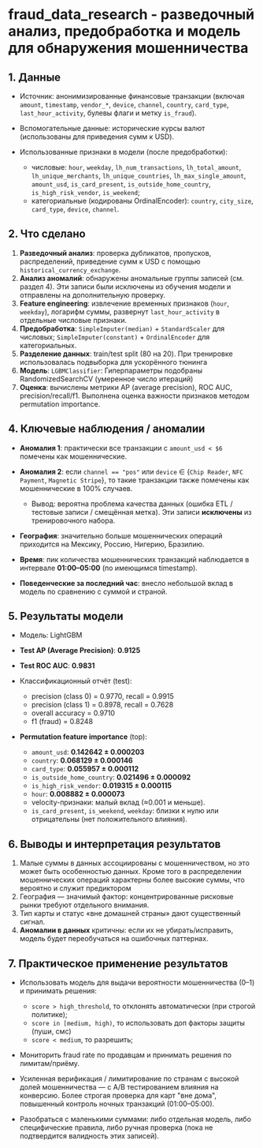 # fraud_data_research - разведочный анализ, предобработка и модель для обнаружения мошенничества


## 1. Данные

* Источник: анонимизированные финансовые транзакции (включая `amount`, `timestamp`, `vendor_*`, `device`, `channel`, `country`, `card_type`, `last_hour_activity`, булевы флаги и метку `is_fraud`).
* Вспомогательные данные: исторические курсы валют (использованы для приведения сумм к USD).
* Использованные признаки в модели (после предобработки):

  * числовые: `hour`, `weekday`, `lh_num_transactions`, `lh_total_amount`, `lh_unique_merchants`, `lh_unique_countries`, `lh_max_single_amount`, `amount_usd`, `is_card_present`, `is_outside_home_country`, `is_high_risk_vendor`, `is_weekend`;
  * категориальные (кодированы OrdinalEncoder): `country`, `city_size`, `card_type`, `device`, `channel`.

## 2. Что сделано

1. **Разведочный анализ**: проверка дубликатов, пропусков, распределений, приведение сумм к USD с помощью `historical_currency_exchange`.
2. **Анализ аномалий**: обнаружены аномальные группы записей (см. раздел 4). Эти записи были исключены из обучения модели и отправлены на дополнительную проверку.
3. **Feature engineering**: извлечение временных признаков (`hour`, `weekday`), логарифм суммы, развернут `last_hour_activity` в отдельные числовые признаки. 
4. **Предобработка**: `SimpleImputer(median)` + `StandardScaler` для числовых; `SimpleImputer(constant)` + `OrdinalEncoder` для категориальных.
5. **Разделение данных**: train/test split (80 на 20). При тренировке использовалась подвыборка для ускорённого тюнинга
6. **Модель**: `LGBMClassifier`: Гиперпараметры подобраны RandomizedSearchCV (умеренное число итераций)
7. **Оценка**: вычислены метрики AP (average precision), ROC AUC, precision/recall/f1. Выполнена оценка важности признаков методом permutation importance.

## 4. Ключевые наблюдения / аномалии

* **Аномалия 1**: практически все транзакции с `amount_usd < $6` помечены как мошеннические.
* **Аномалия 2**: если `channel == "pos"` или `device` ∈ {`Chip Reader`, `NFC Payment`, `Magnetic Stripe`}, то такие транзакции также помечены как мошеннические в 100% случаев.

  * Вывод: вероятна проблема качества данных (ошибка ETL / тестовые записи / смещённая метка). Эти записи **исключены** из тренировочного набора.
* **География**: значительно больше мошеннических операций приходится на Мексику, Россию, Нигерию, Бразилию.
* **Время**: пик количества мошеннических транзакций наблюдается в интервале **01:00–05:00** (по имеющимся timestamp).
* **Поведенческие за последний час**: внесло небольшой вклад в модель по сравнению с суммой и страной.

## 5. Результаты модели

* Модель: LightGBM
* **Test AP (Average Precision)**: **0.9125**
* **Test ROC AUC**: **0.9831**
* Классификационный отчёт (test):

  * precision (class 0) = 0.9770, recall = 0.9915
  * precision (class 1) = 0.8978, recall = 0.7628
  * overall accuracy = 0.9710
  * f1 (fraud) = 0.8248
* **Permutation feature importance** (top):

  * `amount_usd`: **0.142642 ± 0.000203**
  * `country`: **0.068129 ± 0.000146**
  * `card_type`: **0.055957 ± 0.000112**
  * `is_outside_home_country`: **0.021496 ± 0.000092**
  * `is_high_risk_vendor`: **0.019315 ± 0.000115**
  * `hour`: **0.008882 ± 0.000073**
  * velocity-признаки: малый вклад (≈0.001 и меньше).
  * `is_card_present`, `is_weekend`, `weekday`: близки к нулю или отрицательны (нет положительного влияния).

## 6. Выводы и интерпретация результатов

1. Малые суммы в данных ассоциированы с мошенничеством, но это может быть особенностью данных. Кроме того в распределении мошеннических операций характерны более высокие суммы, что вероятно и служит предиктором
2. География  — значимый фактор: концентрированные рисковые рынки требуют отдельного внимания.
3. Тип карты и статус «вне домашней страны» дают существенный сигнал.
5. **Аномалии в данных** критичны: если их не убирать/исправить, модель будет переобучаться на ошибочных паттернах.

## 7. Практическое применение результатов

* Использовать модель для выдачи вероятности мошенничества (0–1) и принимать решения:

  * `score > high_threshold`, то отклонять автоматически (при строгой политике);
  * `score in [medium, high)`, то использовать доп факторы защиты (пуши, смс)
  * `score < medium`, то разрешить;

* Мониторить fraud rate по продавцам и принимать решения по лимитам/приёму.
* Усиленная верификация / лимитирование по странам с высокой долей мошенничества — с A/B тестированием влияния на конверсию.
Более строгая проверка для карт "вне дома", повышенный контроль ночных транзакций (01:00–05:00).
* Разобраться с маленькими суммами: либо отдельная модель, либо специфические правила, либо ручная проверка (пока не подтвердится валидность этих записей).
